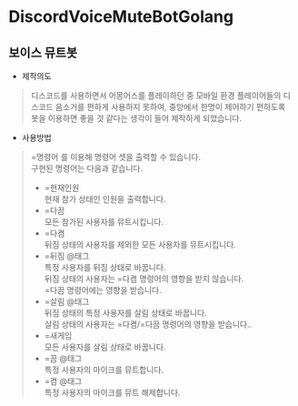 # DiscordVoiceMuteBotGolang
## 보이스 뮤트봇
- 제작의도
> 디스코드를 사용하면서 어몽어스를 플레이하던 중
모바일 환경 플레이어들의 디스코드 음소거를 편하게 사용하지 못하여,
중앙에서 한명이 제어하기 편하도록 봇을 이용하면
좋을 것 같다는 생각이 들어 제작하게 되었습니다.
- 사용방법

> =명령어 를 이용해 명령어 셋을 출력할 수 있습니다.   
> 구현된 명령어는 다음과 같습니다.   
> + =현재인원   
> 현재 참가 상태인 인원을 출력합니다.   
> + =다끔   
> 모든 참가된 사용자를 뮤트시킵니다.   
> + =다켬   
> 뒤짐 상태의 사용자를 제외한 모든 사용자를 뮤트시킵니다.   
> + =뒤짐 @태그   
> 특정 사용자를 뒤짐 상태로 바꿉니다.   
> 뒤짐 상태의 사용자는 =다켬 명령어의 영향을 받지 않습니다.   
> =다끔 명령어에는 영향을 받습니다.   
> + =살림 @태그   
> 뒤짐 상태의 특정 사용자를 살림 상태로 바꿉니다.   
> 살림 상태의 사용자는 =다켬/=다끔 명령어의 영향을 받습니다..   
> + =새게임   
> 모든 사용자를 살림 상태로 바꿉니다.   
> + =끔 @태그   
> 특정 사용자의 마이크를 뮤트합니다.   
> + =켬 @태그   
> 특정 사용자의 마이크를 뮤트 해제합니다.   

